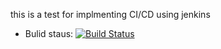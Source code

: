 this is a test for implmenting CI/CD using jenkins
* Bulid staus:
[![Build Status](http://harboosh.myqnapcloud.com:8080/buildStatus/icon?job=InstaVote%2FBuild+maven)](http://harboosh.myqnapcloud.com:8080/job/InstaVote/job/Build%20maven/)
